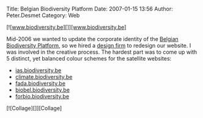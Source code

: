 Title: Belgian Biodiversity Platform
Date: 2007-01-15 13:56
Author: Peter.Desmet
Category: Web

[![www.biodiversity.be][]][www.biodiversity.be]

Mid-2006 we wanted to update the corporate identity of the [Belgian
Biodiversity Platform][], so we hired a [design firm][] to redesign our
website. I was involved in the creative process. The hardest part was to
come up with 5 distinct, yet balanced colour schemes for the satellite
websites:

-   [ias.biodiversity.be][]
-   [climate.biodiversity.be][]
-   [fada.biodiversity.be][]
-   [biobel.biodiversity.be][]
-   [forbio.biodiversity.be][]

</p>
[![Collage][]][Collage]

  [www.biodiversity.be]: http://www.anderhalv.be/wp-content/uploads/web-biodiversity.be_.jpg
  [Belgian Biodiversity Platform]: http://www.biodiversity.be
  [design firm]: http://www.dogstudio.be/
  [ias.biodiversity.be]: http://ias.biodiversity.be
  [climate.biodiversity.be]: http://climate.biodiversity.be
  [fada.biodiversity.be]: http://fada.biodiversity.be
  [biobel.biodiversity.be]: http://biobel.biodiversity.be
  [forbio.biodiversity.be]: http://forbio.biodiversity.be
  [Collage]: http://www.anderhalv.be/wp-content/uploads/web-biodiversity.be-collage.jpg
